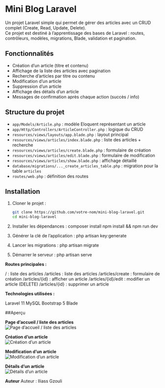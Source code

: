 # Mini Blog Laravel

Un projet Laravel simple qui permet de gérer des articles avec un CRUD complet (Create, Read, Update, Delete).  
Ce projet est destiné à l’apprentissage des bases de Laravel : routes, contrôleurs, modèles, migrations, Blade, validation et pagination.

## Fonctionnalités

- Création d’un article (titre et contenu)
- Affichage de la liste des articles avec pagination
- Recherche d’articles par titre ou contenu
- Modification d’un article
- Suppression d’un article
- Affichage des détails d’un article
- Messages de confirmation après chaque action (succès / info)

## Structure du projet

- `app/Models/Article.php` : modèle Eloquent représentant un article
- `app/Http/Controllers/ArticleController.php` : logique du CRUD
- `resources/views/layouts/app.blade.php` : layout principal
- `resources/views/articles/index.blade.php` : liste des articles + recherche
- `resources/views/articles/create.blade.php` : formulaire de création
- `resources/views/articles/edit.blade.php` : formulaire de modification
- `resources/views/articles/show.blade.php` : affichage détaillé
- `database/migrations/..._create_articles_table.php` : migration pour la table `articles`
- `routes/web.php` : définition des routes

## Installation

1. Cloner le projet :
   ```bash
   git clone https://github.com/votre-nom/mini-blog-laravel.git
   cd mini-blog-laravel
2. Installer les dépendances :
    composer install
    npm install && npm run dev

3. Générer la clé de l’application :
    php artisan key:generate

4. Lancer les migrations :
    php artisan migrate
5. Démarrer le serveur :
    php artisan serve


**Routes principales :**

/ : liste des articles
/articles : liste des articles
/articles/create : formulaire de création
/articles/{id} : afficher un article
/articles/{id}/edit : modifier un article
(DELETE) /articles/{id} : supprimer un article


**Technologies utilisées :**

Laravel 11
MySQL
Bootstrap 5
Blade





##Aperçu

**Page d’accueil / liste des articles**  
![Page d’accueil / liste des articles](public/screenshots/page_index.png)

**Création d’un article**  
![Création d’un article](public/screenshots/creation_article.png)

**Modification d’un article**  
![Modification d’un article](public/screenshots/modification_article.png)

**Détails d’un article**  
![Détails d’un article](public/screenshots/detail_article.png)



**Auteur**
Auteur : Iliass Gzouli
